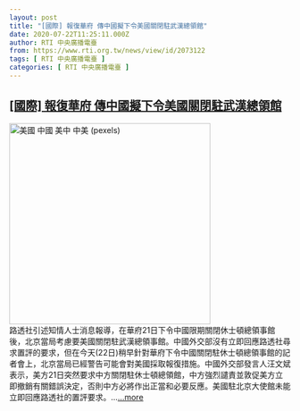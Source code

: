 ```yaml
---
layout: post
title: "[國際] 報復華府 傳中國擬下令美國關閉駐武漢總領館"
date: 2020-07-22T11:25:11.000Z
author: RTI 中央廣播電臺
from: https://www.rti.org.tw/news/view/id/2073122
tags: [ RTI 中央廣播電臺 ]
categories: [ RTI 中央廣播電臺 ]
---
```

<!--1595417111000-->
[[國際] 報復華府 傳中國擬下令美國關閉駐武漢總領館](https://www.rti.org.tw/news/view/id/2073122)
------

<div>
<img src="https://static.rti.org.tw/assets/thumbnails/2020/06/27/7199f293657b47f962952a3217551394.jpg" width="360" alt="美國 中國 美中 中美 (pexels)" title="美國 中國 美中 中美 (pexels)"><br>路透社引述知情人士消息報導，在華府21日下令中國限期關閉休士頓總領事館後，北京當局考慮要美國關閉駐武漢總領事館。中國外交部沒有立即回應路透社尋求置評的要求，但在今天(22日)稍早針對華府下令中國關閉駐休士頓總領事館的記者會上，北京當局已經警告可能會對美國採取報復措施。中國外交部發言人汪文斌表示，美方21日突然要求中方關閉駐休士頓總領館，中方強烈譴責並敦促美方立即撤銷有關錯誤決定，否則中方必將作出正當和必要反應。美國駐北京大使館未能立即回應路透社的置評要求。...<a target="_blank" href="https://www.rti.org.tw/news/view/id/2073122">...more</a>
</div>
